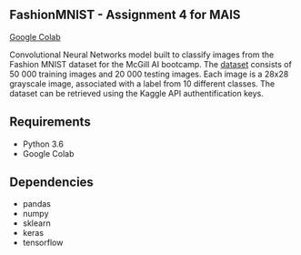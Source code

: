 ## FashionMNIST - Assignment 4 for MAIS

[Google Colab](https://colab.research.google.com/drive/1yMn-nAhoE2TrfnknbD70wfB8hvCsLYNm#scrollTo=zBeSqXMFYdoy)

Convolutional Neural Networks model built to classify images from the Fashion MNIST dataset for the McGill AI bootcamp. The [dataset](https://www.kaggle.com/c/mais202-fall2019/data) consists of 50 000 training images and 20 000 testing images. Each image is a 28x28 grayscale image, associated with a label from 10 different classes. The dataset can be retrieved using the Kaggle API authentification keys.

## Requirements
* Python 3.6
* Google Colab

## Dependencies
* pandas
* numpy
* sklearn
* keras
* tensorflow
